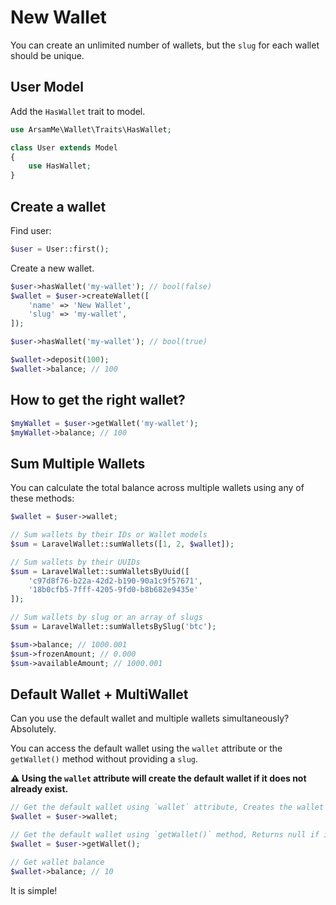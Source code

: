 # New Wallet

You can create an unlimited number of wallets, but the `slug` for each wallet should be unique.

## User Model

Add the `HasWallet` trait to model.

```php
use ArsamMe\Wallet\Traits\HasWallet;

class User extends Model
{
    use HasWallet;
}
```

## Create a wallet

Find user:

```php
$user = User::first(); 
```

Create a new wallet.

```php
$user->hasWallet('my-wallet'); // bool(false)
$wallet = $user->createWallet([
    'name' => 'New Wallet',
    'slug' => 'my-wallet',
]);

$user->hasWallet('my-wallet'); // bool(true)

$wallet->deposit(100);
$wallet->balance; // 100
```

## How to get the right wallet?

```php
$myWallet = $user->getWallet('my-wallet');
$myWallet->balance; // 100
```

## Sum Multiple Wallets

You can calculate the total balance across multiple wallets using any of these methods:

```php
$wallet = $user->wallet;

// Sum wallets by their IDs or Wallet models
$sum = LaravelWallet::sumWallets([1, 2, $wallet]);

// Sum wallets by their UUIDs
$sum = LaravelWallet::sumWalletsByUuid([
    'c97d8f76-b22a-42d2-b190-90a1c9f57671',
    '18b0cfb5-7fff-4205-9fd0-b8b682e9435e'
]);

// Sum wallets by slug or an array of slugs
$sum = LaravelWallet::sumWalletsBySlug('btc');

$sum->balance; // 1000.001
$sum->frozenAmount; // 0.000
$sum->availableAmount; // 1000.001
```

## Default Wallet + MultiWallet

Can you use the default wallet and multiple wallets simultaneously? Absolutely.

You can access the default wallet using the `wallet` attribute or the `getWallet()` method without providing a `slug`.

**⚠️ Using the `wallet` attribute will create the default wallet if it does not already exist.**

```php
// Get the default wallet using `wallet` attribute, Creates the wallet if it does not already exist.
$wallet = $user->wallet;

// Get the default wallet using `getWallet()` method, Returns null if it does not already exist.
$wallet = $user->getWallet();

// Get wallet balance
$wallet->balance; // 10
```

It is simple!
